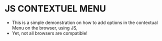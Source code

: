 # JS CONTEXTUEL MENU


* This is a simple demonstration on how to add options in the contextual Menu on the browser, using JS,
* Yet, not all browsers are compatible!
